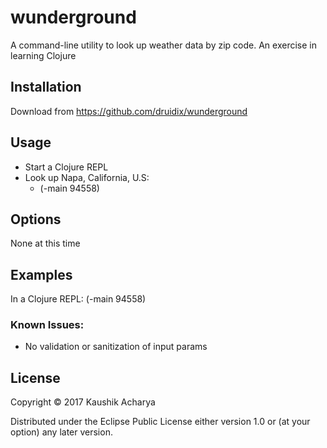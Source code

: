 # wunderground

A command-line utility to look up weather data by zip code.  An exercise in learning Clojure

## Installation

Download from https://github.com/druidix/wunderground

## Usage

-  Start a Clojure REPL
-  Look up Napa, California, U.S:
   -  (-main 94558)

## Options

None at this time

## Examples

In a Clojure REPL:
   (-main 94558)

### Known Issues:

-  No validation or sanitization of input params

## License

Copyright © 2017 Kaushik Acharya

Distributed under the Eclipse Public License either version 1.0 or (at
your option) any later version.
